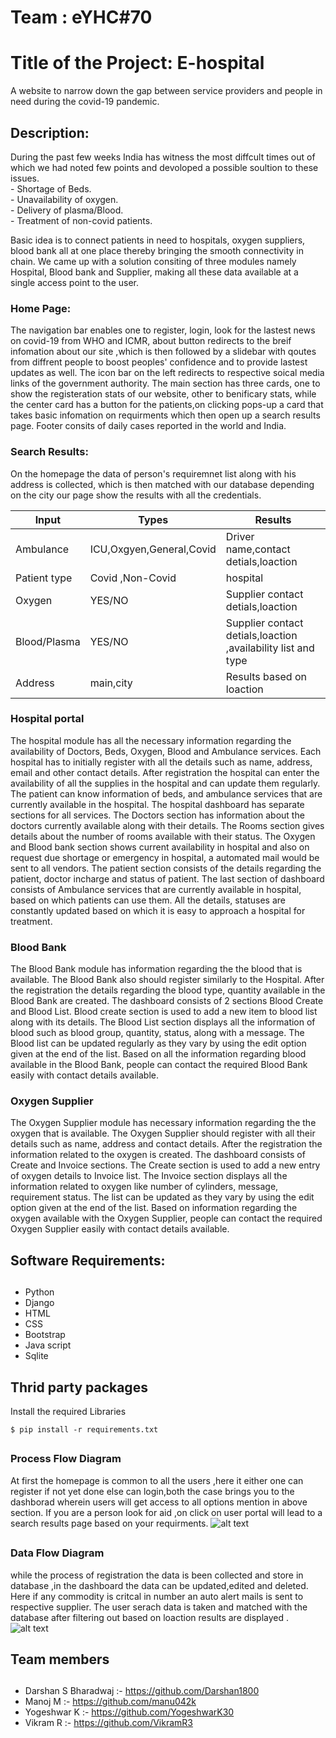 # Team : eYHC#70
<h1>Title of the Project: E-hospital</h1>
A website to narrow down the gap between service providers and people in need during the covid-19 pandemic.
<h2>Description:</h2>
 During the past few weeks India has witness the most diffcult times out of which we had noted few points and devoloped a possible soultion to these issues.<br>
  - Shortage of Beds.<br>
  - Unavailability of oxygen. <br>
  - Delivery of plasma/Blood.<br> 
  - Treatment of non-covid patients. <br>

Basic idea is to connect patients in need to hospitals, oxygen suppliers, blood bank all at one place thereby bringing the smooth connectivity in chain. We came up with a solution consiting of three modules namely Hospital, Blood bank and Supplier, making all these data available at a single access point to the user.

<h3>Home Page:</h3>
The navigation bar enables one to register, login, look for the lastest news on covid-19 from WHO and ICMR, about button redirects to the breif infomation about our site ,which is then followed by a slidebar with qoutes from diffrent people to boost peoples' confidence and to provide lastest updates as well. The icon bar on the left redirects to respective soical media links of the government authority. The main section has three cards, one to show the registeration stats of our website, other to benificary stats, while the center card has a button for the patients,on clicking pops-up a card that takes basic infomation on requirments which then open up a search results page. Footer consits of daily cases reported in the world and India.

<h3>Search Results:</h3>
On the homepage the data of person's requiremnet list along with his address is collected, which is then matched with our database depending on the city our page show the results with all the credentials.<br>


Input         | Types                    | Results 
------------- | ------------------------ | -------------
Ambulance     | ICU,Oxgyen,General,Covid | Driver name,contact detials,loaction 
Patient type  | Covid ,Non-Covid         | hospital
Oxygen        | YES/NO                   | Supplier contact detials,loaction
Blood/Plasma  | YES/NO                   | Supplier contact detials,loaction ,availability list and type 
Address       | main,city                | Results based on loaction 

<h3>Hospital portal </h3>
The hospital module has all the necessary information regarding the availability of Doctors, Beds, Oxygen, Blood and Ambulance services. Each hospital has to initially register with all the details such as name, address, email and other contact details. After registration the hospital can enter the availability of all the supplies in the hospital and can update them regularly. The patient can know information of  beds, and ambulance services that are currently available in the hospital. The hospital dashboard has separate sections for all services. The Doctors section has information about the doctors currently available along with their details. The Rooms section gives details about the number of rooms available with their status. The Oxygen and Blood bank section shows current availability in hospital and also on request due shortage or emergency in hospital, a automated mail would be sent to all vendors. The patient section consists of the details regarding the patient, doctor incharge and status of patient. The last section of dashboard consists of Ambulance services that are currently available in hospital, based on which patients can use them. All the details, statuses are constantly updated based on which it is easy to approach a hospital for treatment.

<h3>Blood Bank</h3>
The Blood Bank module has information regarding the the blood that is available. The Blood Bank also should register similarly to the Hospital. After the registration the details regarding the blood type, quantity available in the Blood Bank are created. The dashboard consists of 2 sections Blood Create and Blood List. Blood create section is used to add a new item to blood list along with its details. The Blood List section displays all the information of blood such as blood group, quantity, status, along with a message. The Blood list can be updated regularly as they vary by using the edit option given at the end of the list. Based on all the information regarding blood available in the Blood Bank, people can contact the required Blood Bank easily with contact details available.

<h3> Oxygen Supplier</h3>
The Oxygen Supplier module has necessary information regarding the the oxygen that is available. The Oxygen Supplier should register with all their details such as name, address and contact details. After the registration the information related to the oxygen is created. The dashboard consists of Create and Invoice sections. The Create section is used to add a new entry of oxygen details to Invoice list. The Invoice section displays all the information related to oxygen like number of cylinders, message, requirement status. The list can be updated as they vary by using the edit option given at the end of the list. Based on information regarding the oxygen available with the Oxygen Supplier, people can contact the required Oxygen Supplier easily with contact details available.

## <h2>Software Requirements:<h2>
  - Python 
  - Django
  - HTML
  - CSS
  - Bootstrap
  - Java script 
  - Sqlite 
  
 ## Thrid party packages
 Install the required Libraries
```
$ pip install -r requirements.txt
```
## <h3>Process Flow Diagram</h3>
At first the homepage is common to all the users ,here it either one can register if not yet done else can login,both the case brings you to the dashborad wherein users will get access to all options mention in above section. If you are a person look for aid ,on click on user portal will lead to a search results page based on your requirments.
![alt text](https://github.com/Darshan1800/ehos/blob/master/process_flow_diagram.png?raw=true "Process Flow Diagram")

## <h3>Data Flow Diagram</h3>
 while the process of registration the data is been collected and store in database ,in the dashboard the data can be updated,edited and deleted. Here if any commodity is critcal in number an auto alert mails is sent to respective supplier. The user serach data is taken and matched with the database after filtering out based on loaction results are displayed . 
![alt text](https://github.com/Darshan1800/ehos/blob/master/Dataflow_diagram.png?raw=true "Process Flow Diagram") 
## <h2>Team members <h2>
  - Darshan S Bharadwaj :- https://github.com/Darshan1800
  - Manoj M             :- https://github.com/manu042k
  - Yogeshwar K         :- https://github.com/YogeshwarK30
  - Vikram R            :- https://github.com/VikramR3

